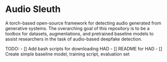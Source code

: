 # Audio Sleuth 

A torch-based open-source framework for detecting audio generated from generative systems. The overarching goal of this repository is to be a toolbox for datasets, augmentations, and pretrained baseline models to assist researchers in the task of audio-based deepfake detection.

TODO:
    - [] Add bash scripts for downloading HAD
    - [] README for HAD
    - [] Create simple baseline model, training script, evaluation set